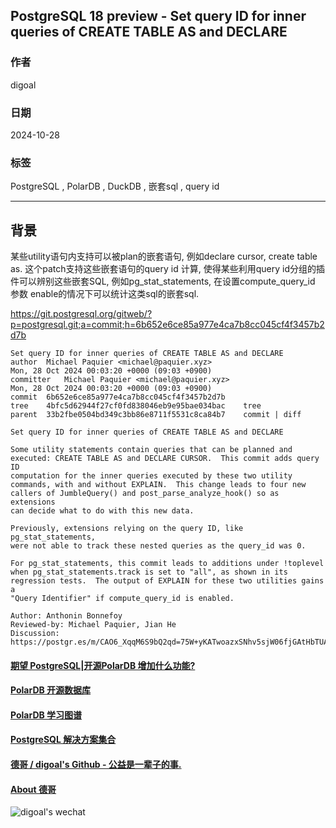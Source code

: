 ## PostgreSQL 18 preview - Set query ID for inner queries of CREATE TABLE AS and DECLARE  
                                                                                    
### 作者                                                        
digoal                                                        
                                                               
### 日期                                                             
2024-10-28                                                        
                                                            
### 标签                                                          
PostgreSQL , PolarDB , DuckDB , 嵌套sql , query id                        
                                                                                   
----                                                            
                                                                          
## 背景      
某些utility语句内支持可以被plan的嵌套语句, 例如declare cursor, create table as. 这个patch支持这些嵌套语句的query id 计算, 使得某些利用query id分组的插件可以辨别这些嵌套SQL, 例如pg_stat_statements, 在设置compute_query_id 参数 enable的情况下可以统计这类sql的嵌套sql.    
    
https://git.postgresql.org/gitweb/?p=postgresql.git;a=commit;h=6b652e6ce85a977e4ca7b8cc045cf4f3457b2d7b  
```    
Set query ID for inner queries of CREATE TABLE AS and DECLARE  
author	Michael Paquier <michael@paquier.xyz>	  
Mon, 28 Oct 2024 00:03:20 +0000 (09:03 +0900)  
committer	Michael Paquier <michael@paquier.xyz>	  
Mon, 28 Oct 2024 00:03:20 +0000 (09:03 +0900)  
commit	6b652e6ce85a977e4ca7b8cc045cf4f3457b2d7b  
tree	4bfc5d62944f27cf0fd838046eb9e95bae034bac	tree  
parent	33b2fbe0504bd349c3bb86e8711f5531c8ca84b7	commit | diff  
  
Set query ID for inner queries of CREATE TABLE AS and DECLARE  
  
Some utility statements contain queries that can be planned and  
executed: CREATE TABLE AS and DECLARE CURSOR.  This commit adds query ID  
computation for the inner queries executed by these two utility  
commands, with and without EXPLAIN.  This change leads to four new  
callers of JumbleQuery() and post_parse_analyze_hook() so as extensions  
can decide what to do with this new data.  
  
Previously, extensions relying on the query ID, like pg_stat_statements,  
were not able to track these nested queries as the query_id was 0.  
  
For pg_stat_statements, this commit leads to additions under !toplevel  
when pg_stat_statements.track is set to "all", as shown in its  
regression tests.  The output of EXPLAIN for these two utilities gains a  
"Query Identifier" if compute_query_id is enabled.  
  
Author: Anthonin Bonnefoy  
Reviewed-by: Michael Paquier, Jian He  
Discussion: https://postgr.es/m/CAO6_XqqM6S9bQ2qd=75W+yKATwoazxSNhv5sjW06fjGAtHbTUA@mail.gmail.com  
```    
       
  
#### [期望 PostgreSQL|开源PolarDB 增加什么功能?](https://github.com/digoal/blog/issues/76 "269ac3d1c492e938c0191101c7238216")
  
  
#### [PolarDB 开源数据库](https://openpolardb.com/home "57258f76c37864c6e6d23383d05714ea")
  
  
#### [PolarDB 学习图谱](https://www.aliyun.com/database/openpolardb/activity "8642f60e04ed0c814bf9cb9677976bd4")
  
  
#### [PostgreSQL 解决方案集合](../201706/20170601_02.md "40cff096e9ed7122c512b35d8561d9c8")
  
  
#### [德哥 / digoal's Github - 公益是一辈子的事.](https://github.com/digoal/blog/blob/master/README.md "22709685feb7cab07d30f30387f0a9ae")
  
  
#### [About 德哥](https://github.com/digoal/blog/blob/master/me/readme.md "a37735981e7704886ffd590565582dd0")
  
  
![digoal's wechat](../pic/digoal_weixin.jpg "f7ad92eeba24523fd47a6e1a0e691b59")
  
